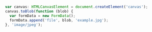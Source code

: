 ﻿```TypeScript
var canvas: HTMLCanvasElement = document.createElement('canvas');
canvas.toBlob(function (blob) {
  var formData = new FormData();
  formData.append('file', blob, 'example.jpg');
}, 'image/jpeg');
```